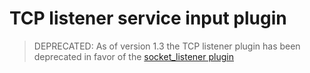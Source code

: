 # TCP listener service input plugin

> DEPRECATED: As of version 1.3 the TCP listener plugin has been deprecated in favor of the
> [socket_listener plugin](https://github.com/lavaorg/telex/tree/master/plugins/inputs/socket_listener)
